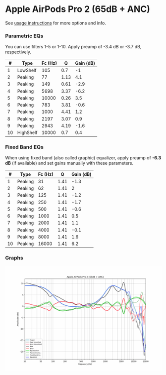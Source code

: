 # Apple AirPods Pro 2 (65dB + ANC)
See [usage instructions](https://github.com/jaakkopasanen/AutoEq#usage) for more options and info.

### Parametric EQs
You can use filters 1-5 or 1-10. Apply preamp of -3.4 dB or -3.7 dB, respectively.

|   # | Type      |   Fc (Hz) |    Q |   Gain (dB) |
|-----|-----------|-----------|------|-------------|
|   1 | LowShelf  |       105 | 0.7  |        -1   |
|   2 | Peaking   |        77 | 1.13 |         4.1 |
|   3 | Peaking   |       149 | 0.61 |        -2.9 |
|   4 | Peaking   |      5698 | 3.37 |        -6.2 |
|   5 | Peaking   |     10000 | 0.26 |         3.5 |
|   6 | Peaking   |       783 | 3.81 |        -0.6 |
|   7 | Peaking   |      1000 | 4.41 |         1.2 |
|   8 | Peaking   |      2197 | 3.07 |         0.9 |
|   9 | Peaking   |      2943 | 4.19 |        -1.6 |
|  10 | HighShelf |     10000 | 0.7  |         0.4 |

### Fixed Band EQs
When using fixed band (also called graphic) equalizer, apply preamp of **-6.3 dB** (if available) and set gains manually with these parameters.

|   # | Type    |   Fc (Hz) |    Q |   Gain (dB) |
|-----|---------|-----------|------|-------------|
|   1 | Peaking |        31 | 1.41 |        -1.3 |
|   2 | Peaking |        62 | 1.41 |         2   |
|   3 | Peaking |       125 | 1.41 |        -1.2 |
|   4 | Peaking |       250 | 1.41 |        -1.7 |
|   5 | Peaking |       500 | 1.41 |        -0.6 |
|   6 | Peaking |      1000 | 1.41 |         0.5 |
|   7 | Peaking |      2000 | 1.41 |         1.1 |
|   8 | Peaking |      4000 | 1.41 |        -0.1 |
|   9 | Peaking |      8000 | 1.41 |         1.6 |
|  10 | Peaking |     16000 | 1.41 |         6.2 |

### Graphs
![](./Apple%20AirPods%20Pro%202%20(65dB%20+%20ANC).png)
